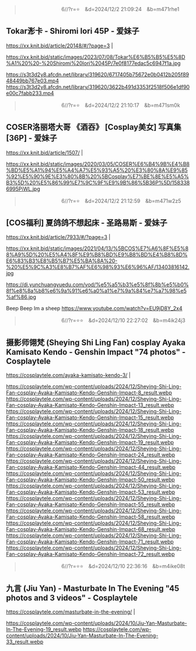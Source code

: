 
>　　　　　　　　6//?r=⭐　&d=2024/12/2 21:09:24　&b=m471rhe1
## Tokar浵卡 - Shiromi Iori 45P - 爱妹子
https://xx.knit.bid/article/20148/#/?page=3
|

https://xx.knit.bid/static/images/2023/07/08/Tokar%E6%B5%B5%E5%8D%A1%20%20-%20Shiromi%20Iori%2045P/7e0f8177edac5c6947f1a.jpg

https://s3t3d2y8.afcdn.net/library/319620/6717405b75672e0b0412b205f8948449bb767e03.mp4
https://s3t3d2y8.afcdn.net/library/319620/3622b491d3353f2518f506e1df90e00c7fabb233.mp4

>　　　　　　　　6//?r=⭐　&d=2024/12/2 21:10:17　&b=m471sm0k
## COSER洛丽塔大哥 《酒吞》 [Cosplay美女] 写真集[36P] - 爱妹子
https://xx.knit.bid/article/1507/
|

https://xx.knit.bid/static/images/2020/03/05/COSER%E6%B4%9B%E4%B8%BD%E5%A1%94%E5%A4%A7%E5%93%A5%20%E3%80%8A%E9%85%92%E5%90%9E%E3%80%8B%20%5BCosplay%E7%BE%8E%E5%A5%B3%5D%20%E5%86%99%E7%9C%9F%E9%9B%86%5B36P%5D/1583386995PiWL.jpg

>　　　　　　　　6//?r=⭐　&d=2024/12/2 21:12:59　&b=m471w2z5
## [COS福利] 夏鸽鸽不想起床 - 圣路易斯 - 爱妹子
https://xx.knit.bid/article/7933/#/?page=3
|

https://xx.knit.bid/static/images/2021/04/13/%5BCOS%E7%A6%8F%E5%88%A9%5D%20%E5%A4%8F%E9%B8%BD%E9%B8%BD%E4%B8%8D%E6%83%B3%E8%B5%B7%E5%BA%8A%20-%20%E5%9C%A3%E8%B7%AF%E6%98%93%E6%96%AF/13403816142.jpg

https://di.yunchuangyuedu.com/vod/%e5%a5%b3%e5%8f%8b%e5%b0%8f%e8%8a%b8%e6%9a%91%e6%a0%a1%e7%9a%84%e7%a7%98%e5%af%86.jpg

Beep Beep Im a sheep
https://www.youtube.com/watch?v=EU9jD8Y_2x4

>　　　　　　　　6//?r=⭐⭐　&d=2024/12/10 22:27:02　&b=m4ik24j3
## 摄影师翎梵 (Sheying Shi Ling Fan) cosplay Ayaka Kamisato Kendo - Genshin Impact "74 photos" - Cosplaytele
https://cosplaytele.com/ayaka-kamisato-kendo-3/
|

https://cosplaytele.com/wp-content/uploads/2024/12/Sheying-Shi-Ling-Fan-cosplay-Ayaka-Kamisato-Kendo-Genshin-Impact-8_result.webp
https://cosplaytele.com/wp-content/uploads/2024/12/Sheying-Shi-Ling-Fan-cosplay-Ayaka-Kamisato-Kendo-Genshin-Impact-13_result.webp
https://cosplaytele.com/wp-content/uploads/2024/12/Sheying-Shi-Ling-Fan-cosplay-Ayaka-Kamisato-Kendo-Genshin-Impact-15_result.webp
https://cosplaytele.com/wp-content/uploads/2024/12/Sheying-Shi-Ling-Fan-cosplay-Ayaka-Kamisato-Kendo-Genshin-Impact-18_result.webp
https://cosplaytele.com/wp-content/uploads/2024/12/Sheying-Shi-Ling-Fan-cosplay-Ayaka-Kamisato-Kendo-Genshin-Impact-19_result.webp
https://cosplaytele.com/wp-content/uploads/2024/12/Sheying-Shi-Ling-Fan-cosplay-Ayaka-Kamisato-Kendo-Genshin-Impact-24_result.webp
https://cosplaytele.com/wp-content/uploads/2024/12/Sheying-Shi-Ling-Fan-cosplay-Ayaka-Kamisato-Kendo-Genshin-Impact-44_result.webp
https://cosplaytele.com/wp-content/uploads/2024/12/Sheying-Shi-Ling-Fan-cosplay-Ayaka-Kamisato-Kendo-Genshin-Impact-50_result.webp
https://cosplaytele.com/wp-content/uploads/2024/12/Sheying-Shi-Ling-Fan-cosplay-Ayaka-Kamisato-Kendo-Genshin-Impact-53_result.webp
https://cosplaytele.com/wp-content/uploads/2024/12/Sheying-Shi-Ling-Fan-cosplay-Ayaka-Kamisato-Kendo-Genshin-Impact-55_result.webp
https://cosplaytele.com/wp-content/uploads/2024/12/Sheying-Shi-Ling-Fan-cosplay-Ayaka-Kamisato-Kendo-Genshin-Impact-58_result.webp
https://cosplaytele.com/wp-content/uploads/2024/12/Sheying-Shi-Ling-Fan-cosplay-Ayaka-Kamisato-Kendo-Genshin-Impact-68_result.webp
https://cosplaytele.com/wp-content/uploads/2024/12/Sheying-Shi-Ling-Fan-cosplay-Ayaka-Kamisato-Kendo-Genshin-Impact-71_result.webp
https://cosplaytele.com/wp-content/uploads/2024/12/Sheying-Shi-Ling-Fan-cosplay-Ayaka-Kamisato-Kendo-Genshin-Impact-72_result.webp

>　　　　　　　　6//?r=⭐⭐　&d=2024/12/10 22:36:16　&b=m4ike08t
## 九言 (Jiu Yan) - Masturbate In The Evening "45 photos and 3 videos" - Cosplaytele
https://cosplaytele.com/masturbate-in-the-evening/
|

https://cosplaytele.com/wp-content/uploads/2024/10/Jiu-Yan-Masturbate-In-The-Evening-19_result.webp
https://cosplaytele.com/wp-content/uploads/2024/10/Jiu-Yan-Masturbate-In-The-Evening-33_result.webp
